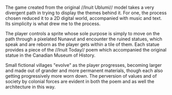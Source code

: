The game created from the original //Inuit Ublumi// model takes a very divergent path in trying to display the themes behind it. For one, the process chosen reduced it to a 2D digital world, accompanied with music and text. Its simplicity is what drew me to the process. 

The player controls a sprite whose sole purpose is simply to move on the path through a pixelated Nunavut and encounter the ruined statues, which speak and are reborn as the player gets within a tile of them. Each statue provides a piece of the //Inuit Today// poem which accompanied the original statue in the Canadian Museum of History. 

Small fictional villages "evolve" as the player progresses, becoming larger and made out of grander and more permanent materials, though each also getting progressively more worn down. The perversion of values and of society by colonial forces are evident in both the poem and as well the architecture in this way.  
